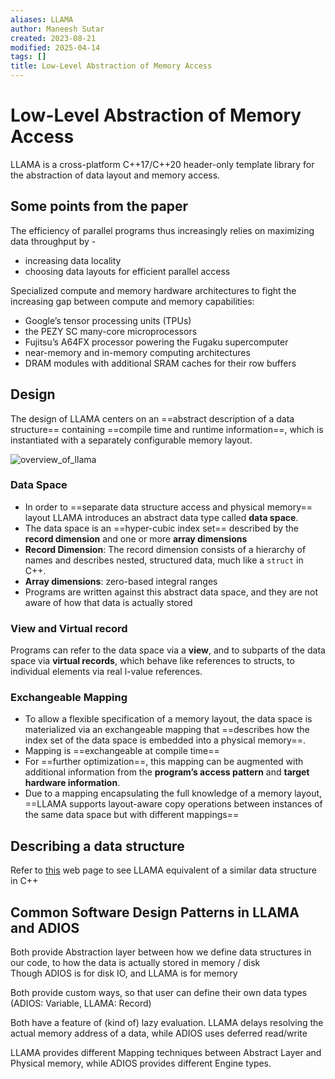 ```yaml
---
aliases: LLAMA
author: Maneesh Sutar
created: 2023-08-21
modified: 2025-04-14
tags: []
title: Low-Level Abstraction of Memory Access
---
```


# Low-Level Abstraction of Memory Access

LLAMA is a cross-platform C++17/C++20 header-only template library for the abstraction of data layout and memory access.

## Some points from the paper

The efficiency of parallel programs thus increasingly relies on maximizing data throughput by -

* increasing data locality
* choosing data layouts for efficient parallel access

Specialized compute and memory hardware architectures to fight the increasing gap between compute and memory capabilities:

* Google’s tensor processing units (TPUs)
* the PEZY SC many-core microprocessors
* Fujitsu’s A64FX processor powering the Fugaku supercomputer
* near-memory and in-memory computing architectures
* DRAM modules with additional SRAM caches for their row buffers

## Design

The design of LLAMA centers on an ==abstract description of a data structure== containing ==compile time and runtime information==, which is instantiated with a separately configurable memory layout.

![overview_of_llama](Artifacts/overview_of_llama.jpeg)

### Data Space

* In order to ==separate data structure access and physical memory== layout LLAMA introduces an abstract data type called **data space**.
* The data space is an ==hyper-cubic index set== described by the **record dimension** and one or more **array dimensions**
* **Record Dimension**: The record dimension consists of a hierarchy of names and describes nested, structured data, much like a `struct` in C++.
* **Array dimensions**: zero-based integral ranges
* Programs are written against this abstract data space, and they are not aware of how that data is actually stored

### View and Virtual record

Programs can refer to the data space via a **view**, and to subparts of the data space via **virtual records**, which behave like references to structs, to individual elements via real l-value references.

### Exchangeable Mapping

* To allow a flexible specification of a memory layout, the data space is materialized via an exchangeable mapping that ==describes how the index set of the data space is embedded into a physical memory==.
* Mapping is ==exchangeable at compile time==
* For ==further optimization==, this mapping can be augmented with additional information from the **program’s access pattern** and **target hardware information**.
* Due to a mapping encapsulating the full knowledge of a memory layout, ==LLAMA supports layout-aware copy operations between instances of the same data space but with different mappings==

## Describing a data structure

Refer to [this](https://llama-doc.readthedocs.io/en/latest/pages/llama_vs_cpp.html) web page to see LLAMA equivalent of a similar data structure in C++

## Common Software Design Patterns in LLAMA and ADIOS

Both provide Abstraction layer between how we define data structures in our code, to how the data is actually stored in memory / disk  
Though ADIOS is for disk IO, and LLAMA is for memory

Both provide custom ways, so that user can define their own data types (ADIOS: Variable, LLAMA: Record)

Both have a feature of (kind of) lazy evaluation. LLAMA delays resolving the actual memory address of a data, while ADIOS uses deferred read/write

LLAMA provides different Mapping techniques between Abstract Layer and Physical memory, while ADIOS provides different Engine types.
